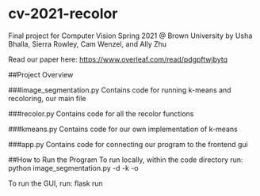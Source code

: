 # cv-2021-recolor
Final project for Computer Vision Spring 2021 @ Brown University by Usha Bhalla, Sierra Rowley, Cam Wenzel, and Ally Zhu 

Read our paper here:
https://www.overleaf.com/read/pdgpftwjbytq

##Project Overview

###image_segmentation.py
Contains code for running k-means and recoloring, our main file

###recolor.py
Contains code for all the recolor functions

###kmeans.py
Contains code for our own implementation of k-means

###app.py
Contains code for connecting our program to the frontend gui

##How to Run the Program
To run locally, within the code directory run: python image_segmentation.py -d <path to data image> -k <value of k> -o <path to store output>
  
To run the GUI, run: flask run

